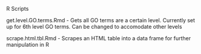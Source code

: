 R Scripts

get.level.GO.terms.Rmd - Gets all GO terms are a certain level. Currently set up for 6th level GO terms. Can be changed to accomodate other levels

scrape.html.tbl.Rmd - Scrapes an HTML table into a data frame for further manipulation in R
